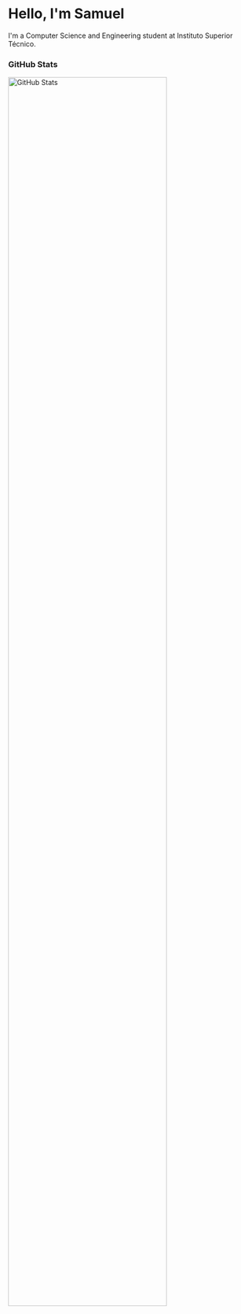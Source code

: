 <h1> Hello, I'm Samuel </h1>

I'm a Computer Science and Engineering student at Instituto Superior Técnico.

<div align="left">
  <h3> GitHub Stats </h3>
  <img src="https://github-readme-stats.vercel.app/api?username=Samuel-k276&show_icons=true&theme=transparent&title_color=ff7f00&icon_color=ff7f00&text_color=ffffff&bg_color=00000000" alt="GitHub Stats" width="80%" />
</div>
